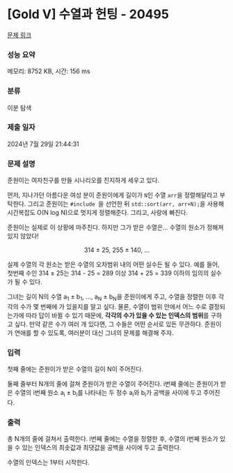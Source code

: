 # [Gold V] 수열과 헌팅 - 20495 

[문제 링크](https://www.acmicpc.net/problem/20495) 

### 성능 요약

메모리: 8752 KB, 시간: 156 ms

### 분류

이분 탐색

### 제출 일자

2024년 7월 29일 21:44:31

### 문제 설명

<p>준원이는 여자친구를 만들 시나리오를 진지하게 세우고 있다.</p>

<p>먼저, 지나가던 아름다운 여성 분이 준원이에게 길이가 <code>N</code>인 수열 <code>arr</code>을 정렬해달라고 부탁한다. 그리고 준원이는 <code>#include <algorithm></code>을 선언한 뒤 <code>std::sort(arr, arr+N);</code>을 사용해 시간복잡도 O(N log N)으로 멋지게 정렬해준다. 그리고, 사랑에 빠진다.</p>

<p>준원이는 실제로 이 상황에 마주친다. 하지만 그가 받은 수열은... 수열의 원소가 정해져 있지 않았다!</p>

<p style="text-align: center;">314 ± 25, 255 ± 140, ...</p>

<p>실제 수열의 각 원소는 받은 수열의 오차범위 내의 어떤 실수든 될 수 있다. 예를 들어, 첫번째 수인 314 ± 25는 314 - 25 = 289 이상 314 + 25 = 339 이하의 임의의 실수가 될 수 있다.</p>

<p>그녀는 길이 N의 수열 a<sub>1</sub> ± b<sub>1</sub>, ..., a<sub>N</sub> ± b<sub>N</sub>을 준원이에게 주고, 수열을 정렬한 이후 각각의 수가 몇 번째에 가 있을지를 알고 싶다. 물론, 수열이 범위 안에서 어느 수로 결정되는가에 따라 답이 바뀔 수 있기 때문에, <strong>각각의 수가 있을 수 있는 인덱스의 범위</strong>를 구하고 싶다. 만약 같은 수가 여러 개 있다면, 그 수들은 어떤 순서로 있든 무관하다. 준원이가 연애를 할 수 있도록, 여러분이 대신 그녀의 문제를 해결해 주자.</p>

### 입력 

 <p>첫째 줄에는 준원이가 받은 수열의 길이 N이 주어진다.</p>

<p>둘째 줄부터 N개의 줄에 걸쳐 준원이가 받은 수열이 주어진다. i번째 줄에는 준원이가 받은 수열의 i번째 원소 a<sub>i</sub> ± b<sub>i</sub>를 나타내는 두 정수 a<sub>i</sub>와 b<sub>i</sub>가 공백을 사이에 두고 주어진다.</p>

### 출력 

 <p>총 N개의 줄에 걸쳐서 출력한다. i번째 줄에는 수열을 정렬한 후, 수열의 i번째 원소가 있을 수 있는 인덱스의 최솟값과 최댓값을 공백을 사이에 두고 출력한다. </p>

<p>수열의 인덱스는 1부터 시작한다.</p>

